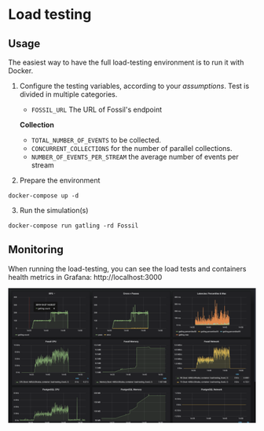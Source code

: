 # Load testing 

## Usage

The easiest way to have the full load-testing environment is to run it with Docker. 

1. Configure the testing variables, according to your _assumptions_. Test is divided in multiple categories.

   - `FOSSIL_URL` The URL of Fossil's endpoint
   
   **Collection**
   - `TOTAL_NUMBER_OF_EVENTS` to be collected.
   - `CONCURRENT_COLLECTIONS` for the number of parallel collections.
   - `NUMBER_OF_EVENTS_PER_STREAM` the average number of events per stream

2. Prepare the environment
```
docker-compose up -d
```

3. Run the simulation(s)
```
docker-compose run gatling -rd Fossil
```

## Monitoring

When running the load-testing, you can see the load tests and containers health metrics in Grafana:
http://localhost:3000

![](assets/dashboard-example.png)
